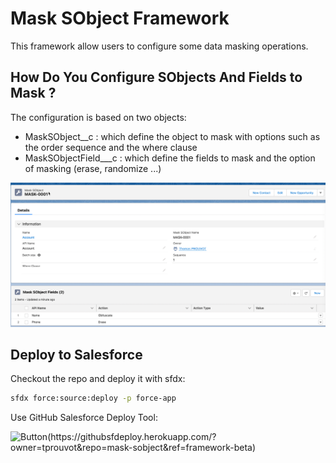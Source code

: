 # Mask SObject Framework

This framework allow users to configure some data masking operations.

## How Do You Configure SObjects And Fields to Mask ?

The configuration is based on two objects:

- MaskSObject__c  : which define the object to mask with options such as the order sequence and the where clause
- MaskSObjectField___c : which define the fields to mask and the option of masking (erase, randomize ...)

[![SObjedt config](https://github.com/tprouvot/mask-sobject/blob/framework-beta/screenshots/2022-08-10_09-42-09.png)](https://github.com/tprouvot/mask-sobject/blob/framework-beta/screenshots/2022-08-10_09-42-09.png)
## Deploy to Salesforce

Checkout the repo and deploy it with sfdx:
```sh
sfdx force:source:deploy -p force-app
```

Use GitHub Salesforce Deploy Tool:

![Button(https://githubsfdeploy.herokuapp.com/?owner=tprouvot&repo=mask-sobject&ref=framework-beta)](https://raw.githubusercontent.com/afawcett/githubsfdeploy/master/src/main/webapp/resources/img/deploy.png)

